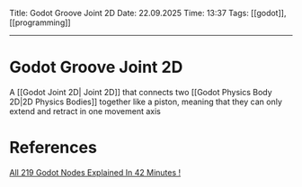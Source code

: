 Title: Godot Groove Joint 2D
Date: 22.09.2025
Time: 13:37
Tags: [[godot]], [[programming]]

---
# Godot Groove Joint 2D

A [[Godot Joint 2D| Joint 2D]] that connects two [[Godot Physics Body 2D|2D Physics Bodies]] together like a piston,
meaning that they can only extend and retract in one movement axis

# References
[All 219 Godot Nodes Explained In 42 Minutes !](https://www.youtube.com/watch?v=tO2gthp45MA&list=WL&index=1)